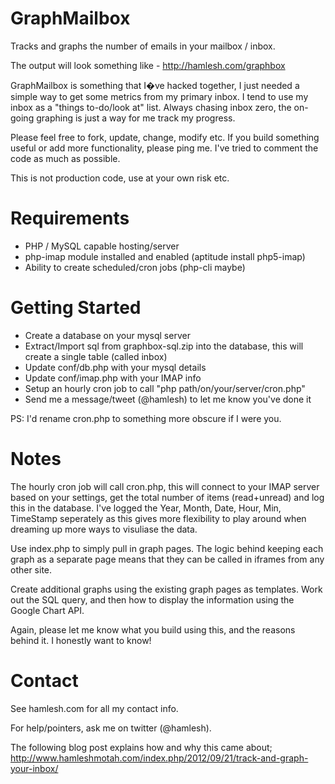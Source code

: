 GraphMailbox
============

Tracks and graphs the number of emails in your mailbox / inbox.

The output will look something like - http://hamlesh.com/graphbox

GraphMailbox is something that I�ve hacked together, I just needed
a simple way to get some metrics from my primary inbox.  I tend to
use my inbox as a "things to-do/look at" list.  Always chasing
inbox zero, the on-going graphing is just a way for me track my
progress.

Please feel free to fork, update, change, modify etc.  If you build
something useful or add more functionality, please ping me.  I've
tried to comment the code as much as possible.

This is not production code, use at your own risk etc.


Requirements
============
- PHP / MySQL capable hosting/server
- php-imap module installed and enabled (aptitude install php5-imap)
- Ability to create scheduled/cron jobs (php-cli maybe)


Getting Started
===============
- Create a database on your mysql server
- Extract/Import sql from graphbox-sql.zip into the database, this 
  will create a single table (called inbox)
- Update conf/db.php with your mysql details
- Update conf/imap.php with your IMAP info
- Setup an hourly cron job to call "php path/on/your/server/cron.php"
- Send me a message/tweet (@hamlesh) to let me know you've done it

PS: I'd rename cron.php to something more obscure if I were you.


Notes
=====
The hourly cron job will call cron.php, this will connect to your IMAP
server based on your settings, get the total number of items (read+unread)
and log this in the database.  I've logged the Year, Month, Date, Hour,
Min, TimeStamp seperately as this gives more flexibility to play around
when dreaming up more ways to visuliase the data.

Use index.php to simply pull in graph pages.  The logic behind keeping
each graph as a separate page means that they can be called in iframes
from any other site.

Create additional graphs using the existing graph pages as templates.
Work out the SQL query, and then how to display the information using the
Google Chart API.

Again, please let me know what you build using this, and the reasons
behind it.  I honestly want to know!


Contact
=======
See hamlesh.com for all my contact info.

For help/pointers, ask me on twitter (@hamlesh).

The following blog post explains how and why this came about;
http://www.hamleshmotah.com/index.php/2012/09/21/track-and-graph-your-inbox/
